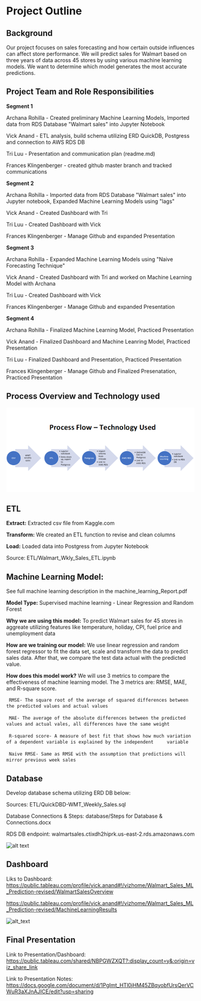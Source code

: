 
# Project Outline

## Background

Our project focuses on sales forecasting and how certain outside influences can affect store performance. We will predict sales for Walmart based on three years of data across 45 stores by using various machine learning models. We want to determine which model generates the most accurate predictions. 

## Project Team and Role Responsibilities 

**Segment 1**

Archana Rohilla - Created preliminary Machine Learning Models, Imported data from RDS Database "Walmart sales" into Jupyter Notebook 

Vick Anand - ETL analysis, build schema utilizing ERD QuickDB, Postgress and connection to AWS RDS DB

Tri Luu - Presentation and communication plan (readme.md)

Frances Klingenberger - created github master branch and tracked communications 

**Segment 2**

Archana Rohilla - Imported data from RDS Database "Walmart sales" into Jupyter notebook, Expanded Machine Learning Models using "lags"

Vick Anand - Created Dashboard with Tri

Tri Luu - Created Dashboard with Vick 

Frances Klingenberger - Manage Github and expanded Presentation 

**Segment 3**

Archana Rohilla - Expanded Machine Learning Models using "Naive Forecasting Technique"

Vick Anand - Created Dashboard with Tri and worked on Machine Learning Model with Archana

Tri Luu - Created Dashboard with Vick 

Frances Klingenberger - Manage Github and expanded Presentation 

**Segment 4**

Archana Rohilla - Finalized Machine Learning Model, Practiced Presentation

Vick Anand - Finalized Dashboard and Machine Leanring Model, Practiced Presentation

Tri Luu - Finalized Dashboard and Presentation, Practiced Presentation

Frances Klingenberger - Manage Github and Finalized Presenatation, Practiced Presentation

## Process Overview and Technology used
![alt text](JPGS/ProcessFlow.png)






## ETL

**Extract:** Extracted csv file from Kaggle.com 

**Transform:** We created an ETL function to revise and clean columns

**Load:** Loaded data into Postgress from Jupyter Notebook

Source: ETL/Walmart_Wkly_Sales_ETL.ipynb

## Machine Learning Model:

See full machine learning description in the machine_learning_Report.pdf

**Model Type:**
Supervised machine learning - Linear Regression and Random Forest 

**Why we are using this model:**
To predict Walmart sales for 45 stores in aggreate utilizing features like temperature, holiday, CPI, fuel price and unemployment data

**How are we training our model:**
We use linear regression and random forest regressor to fit the data set, scale and transform the data to predict sales data. After that, we compare the test data actual with the predicted value. 

**How does this model work?**
We will use 3 metrics to compare the effectiveness of machine learning model. The 3 metrics are: RMSE, MAE, and R-square score. 
     
     RMSE- The square root of the average of squared differences between the predicted values and actual values
     
     MAE- The average of the absolute differences between the predicted values and actual vales, all differences have the same weight
     
     R-squared score- A measure of best fit that shows how much variation of a dependent variable is explained by the independent     variable 
     
     Naive RMSE- Same as RMSE with the assumption that predictions will mirror previous week sales



## Database
Develop database schema utilizing ERD DB below:

Sources: ETL/QuickDBD-WMT_Weekly_Sales.sql

Database Connections & Steps: database/Steps for Database & Connections.docx

RDS DB endpoint: walmartsales.ctixdh2hiprk.us-east-2.rds.amazonaws.com

![alt text](https://github.com/Franceskling/final_project/blob/master/database/databsae_QBD.PNG)

## Dashboard

Liks to Dashboard: 
https://public.tableau.com/profile/vick.anand#!/vizhome/Walmart_Sales_ML_Prediction-revised/WalmartSalesOverview

https://public.tableau.com/profile/vick.anand#!/vizhome/Walmart_Sales_ML_Prediction-revised/MachineLearningResults


![alt_text](https://github.com/Franceskling/final_project/blob/master/Resources/Dashboard.png)

## Final Presentation

Link to Presentation/Dashboard: https://public.tableau.com/shared/NBPGWZXQT?:display_count=y&:origin=viz_share_link

Link to Presentation Notes: https://docs.google.com/document/d/1PgImt_HTl0jHM45ZBqyobfUrsQerVCWuR3aXJnAJICE/edit?usp=sharing




